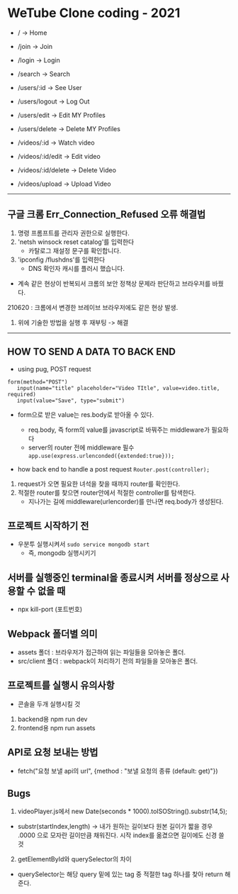 # WeTube Clone coding - 2021

- / -> Home
- /join -> Join
- /login -> Login
- /search -> Search

- /users/:id -> See User
- /users/logout -> Log Out
- /users/edit -> Edit MY Profiles
- /users/delete -> Delete MY Profiles

- /videos/:id -> Watch video
- /videos/:id/edit -> Edit video
- /videos/:id/delete -> Delete Video
- /videos/upload -> Upload Video

<hr/>

## 구글 크롬 Err_Connection_Refused 오류 해결법

1. 명령 프롬프트를 관리자 권한으로 실행한다.
2. 'netsh winsock reset catalog'를 입력한다
   - 카탈로그 재설정 문구를 확인합니다.
3. 'ipconfig /flushdns'를 입력한다
   - DNS 확인자 캐시를 플러시 했습니다.

- 계속 같은 현상이 반복되서 크롬의 보안 정책상 문제라 판단하고 브라우저를 바꿨다.

210620 : 크롬에서 변경한 브레이브 브라우저에도 같은 현상 발생.

1. 위에 기술한 방법을 실행 후 재부팅 -> 해결

<hr/>

## HOW TO SEND A DATA TO BACK END

- using pug, POST request

```
form(method="POST")
   input(name="title" placeholder="Video TItle", value=video.title, required)
   input(value="Save", type="submit")
```

- form으로 받은 value는 res.body로 받아올 수 있다.

  - req.body, 즉 form의 value를 javascript로 바꿔주는 middleware가 필요하다
  - server의 router 전에 middleware 필수
    `app.use(express.urlenconded({extended:true}));`

- how back end to handle a post request
  `Router.post(controller);`

1. request가 오면 필요한 녀석을 찾을 때까지 router를 확인한다.
2. 적절한 router를 찾으면 router안에서 적절한 controller를 탐색한다.
   - 지나가는 길에 middleware(urlencorder)를 만나면 req.body가 생성된다.

## 프로젝트 시작하기 전

- 우분투 실행시켜서
  `sudo service mongodb start`
  - 즉, mongodb 실행시키기

## 서버를 실행중인 terminal을 종료시켜 서버를 정상으로 사용할 수 없을 때

- npx kill-port (포트번호)

## Webpack 폴더별 의미

- assets 폴더 : 브라우저가 접근하여 읽는 파일들을 모아놓은 폴더.
- src/client 폴더 : webpack이 처리하기 전의 파일들을 모아놓은 폴더.

## 프로젝트를 실행시 유의사항

- 콘솔을 두개 실행시킬 것

1. backend용 npm run dev
2. frontend용 npm run assets

## API로 요청 보내는 방법

- fetch("요청 보낼 api의 url", {method : "보낼 요청의 종류 (default: get)"})

## Bugs

1. videoPlayer.js에서 new Date(seconds \* 1000).toISOString().substr(14,5);

- substr(startIndex,length) -> 내가 원하는 길이보다 원본 길이가 짧을 경우 .0000 으로 모자란 길이만큼 채워진다. 시작 index를 옮겼으면 길이에도 신경 쓸 것

2. getElementById와 querySelector의 차이

- querySelector는 해당 query 밑에 있는 tag 중 적절한 tag 하나를 찾아 return 해준다.
